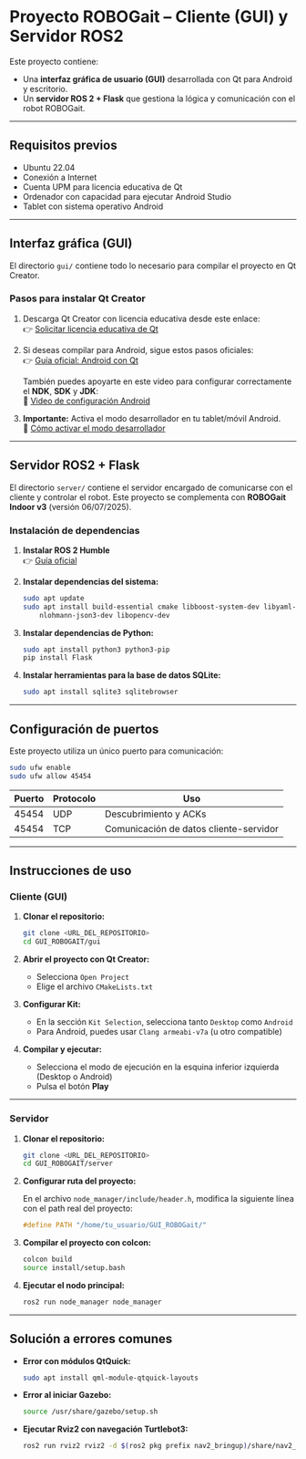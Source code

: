 
# Proyecto ROBOGait – Cliente (GUI) y Servidor ROS2

Este proyecto contiene:

- Una **interfaz gráfica de usuario (GUI)** desarrollada con Qt para Android y escritorio.
- Un **servidor ROS 2 + Flask** que gestiona la lógica y comunicación con el robot ROBOGait.

---

## Requisitos previos

- Ubuntu 22.04
- Conexión a Internet
- Cuenta UPM para licencia educativa de Qt
- Ordenador con capacidad para ejecutar Android Studio
- Tablet con sistema operativo Android

---

## Interfaz gráfica (GUI)

El directorio `gui/` contiene todo lo necesario para compilar el proyecto en Qt Creator.

### Pasos para instalar Qt Creator

1. Descarga Qt Creator con licencia educativa desde este enlace:  
   👉 [Solicitar licencia educativa de Qt](https://www.qt.io/qt-educational-license#application)

2. Si deseas compilar para Android, sigue estos pasos oficiales:  
   👉 [Guía oficial: Android con Qt](https://doc.qt.io/qt-6/android-getting-started.html)

   También puedes apoyarte en este video para configurar correctamente el **NDK**, **SDK** y **JDK**:  
   🎥 [Video de configuración Android](https://www.youtube.com/watch?v=7U6Q7xG8N70)

3. **Importante:** Activa el modo desarrollador en tu tablet/móvil Android.  
   🎥 [Cómo activar el modo desarrollador](https://youtu.be/f91wxQdP8Ak?si=0kSbNOwmc2m3rqNe)

---

## Servidor ROS2 + Flask

El directorio `server/` contiene el servidor encargado de comunicarse con el cliente y controlar el robot. Este proyecto se complementa con **ROBOGait Indoor v3** (versión 06/07/2025).

### Instalación de dependencias

1. **Instalar ROS 2 Humble**  
   👉 [Guía oficial](https://docs.ros.org/en/humble/Installation/Ubuntu-Install-Debs.html)

2. **Instalar dependencias del sistema:**

   ```bash
   sudo apt update
   sudo apt install build-essential cmake libboost-system-dev libyaml-cpp-dev \
       nlohmann-json3-dev libopencv-dev
   ```

3. **Instalar dependencias de Python:**

   ```bash
   sudo apt install python3 python3-pip
   pip install Flask
   ```

4. **Instalar herramientas para la base de datos SQLite:**

   ```bash
   sudo apt install sqlite3 sqlitebrowser
   ```

---

## Configuración de puertos

Este proyecto utiliza un único puerto para comunicación:

```bash
sudo ufw enable
sudo ufw allow 45454
```

| Puerto | Protocolo | Uso                             |
|--------|-----------|----------------------------------|
| 45454  | UDP       | Descubrimiento y ACKs           |
| 45454  | TCP       | Comunicación de datos cliente-servidor |

---

## Instrucciones de uso

### Cliente (GUI)

1. **Clonar el repositorio:**

   ```bash
   git clone <URL_DEL_REPOSITORIO>
   cd GUI_ROBOGAIT/gui
   ```

2. **Abrir el proyecto con Qt Creator:**

   - Selecciona `Open Project`
   - Elige el archivo `CMakeLists.txt`

3. **Configurar Kit:**

   - En la sección `Kit Selection`, selecciona tanto `Desktop` como `Android`
   - Para Android, puedes usar `Clang armeabi-v7a` (u otro compatible)

4. **Compilar y ejecutar:**

   - Selecciona el modo de ejecución en la esquina inferior izquierda (Desktop o Android)
   - Pulsa el botón **Play**

---

### Servidor

1. **Clonar el repositorio:**

   ```bash
   git clone <URL_DEL_REPOSITORIO>
   cd GUI_ROBOGAIT/server
   ```

2. **Configurar ruta del proyecto:**

   En el archivo `node_manager/include/header.h`, modifica la siguiente línea con el path real del proyecto:

   ```cpp
   #define PATH "/home/tu_usuario/GUI_ROBOGait/"
   ```

3. **Compilar el proyecto con colcon:**

   ```bash
   colcon build
   source install/setup.bash
   ```

4. **Ejecutar el nodo principal:**

   ```bash
   ros2 run node_manager node_manager
   ```

---

## Solución a errores comunes

- **Error con módulos QtQuick:**

   ```bash
   sudo apt install qml-module-qtquick-layouts
   ```

- **Error al iniciar Gazebo:**

   ```bash
   source /usr/share/gazebo/setup.sh
   ```

- **Ejecutar Rviz2 con navegación Turtlebot3:**

   ```bash
   ros2 run rviz2 rviz2 -d $(ros2 pkg prefix nav2_bringup)/share/nav2_bringup/rviz/nav2_default_view.rviz
   ```
